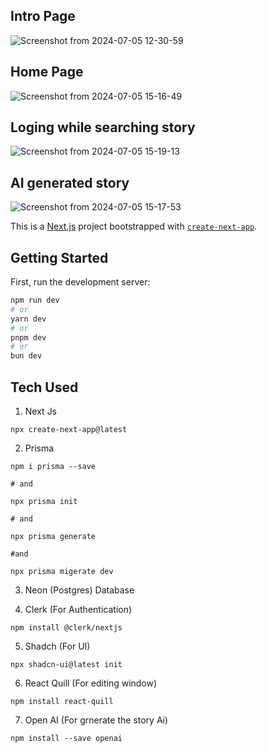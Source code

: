## Intro Page
![Screenshot from 2024-07-05 12-30-59](https://github.com/harshitsingh20/ai-doc-master/assets/73012345/f628cd81-57f8-42b8-887b-9fffff40efac)

## Home Page
![Screenshot from 2024-07-05 15-16-49](https://github.com/harshitsingh20/ai-doc-master/assets/73012345/deac814b-bc62-48c0-ae40-34316d69d710)

## Loging while searching story
![Screenshot from 2024-07-05 15-19-13](https://github.com/harshitsingh20/ai-doc-master/assets/73012345/928ca356-4eeb-4f3e-bfb8-3f87d2da5221)

## AI generated story
![Screenshot from 2024-07-05 15-17-53](https://github.com/harshitsingh20/ai-doc-master/assets/73012345/e4e202f1-707d-4845-a934-f293ec9b30b4)



This is a [Next.js](https://nextjs.org/) project bootstrapped with [`create-next-app`](https://github.com/vercel/next.js/tree/canary/packages/create-next-app).

## Getting Started

First, run the development server:

```bash
npm run dev
# or
yarn dev
# or
pnpm dev
# or
bun dev
```
## Tech Used

1) Next Js

```
npx create-next-app@latest
```

2) Prisma

```
npm i prisma --save

# and

npx prisma init

# and

npx prisma generate

#and

npx prisma migerate dev

```

3) Neon (Postgres) Database

4) Clerk (For Authentication)

```
npm install @clerk/nextjs
```

5) Shadch (For UI)

```
npx shadcn-ui@latest init
```

6) React Quill (For editing window)

```
npm install react-quill
```

7) Open AI (For grnerate the story Ai)

```
npm install --save openai
```
